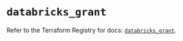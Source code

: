 # `databricks_grant`

Refer to the Terraform Registry for docs: [`databricks_grant`](https://registry.terraform.io/providers/databricks/databricks/1.61.0/docs/resources/grant).
